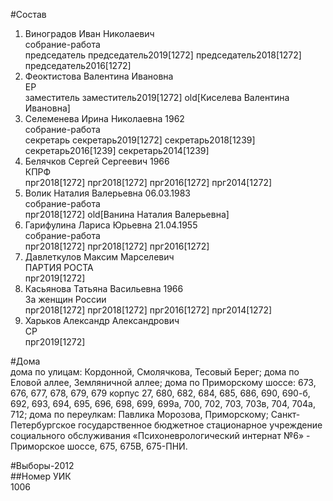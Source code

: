 #Состав  
1. Виноградов Иван Николаевич  
    собрание-работа  
    председатель председатель2019[1272] председатель2018[1272] председатель2016[1272]  
2. Феоктистова Валентина Ивановна  
    ЕР  
    заместитель заместитель2019[1272] old[Киселева Валентина Ивановна]  
3. Селеменева Ирина Николаевна 1962  
    собрание-работа  
    секретарь секретарь2019[1272] секретарь2018[1239] секретарь2016[1239] секретарь2014[1239]  
4. Белячков Сергей Сергеевич 1966  
    КПРФ  
    прг2018[1272] прг2018[1272] прг2016[1272] прг2014[1272]  
5. Волик Наталия Валерьевна 06.03.1983  
    собрание-работа  
    прг2018[1272] old[Ванина Наталия Валерьевна]  
6. Гарифулина Лариса Юрьевна 21.04.1955  
    собрание-работа  
    прг2018[1272] прг2018[1272] прг2016[1272]  
7. Давлеткулов Максим Марселевич  
    ПАРТИЯ РОСТА  
    прг2019[1272]  
8. Касьянова Татьяна Васильевна 1966  
    За женщин России  
    прг2018[1272] прг2018[1272] прг2016[1272] прг2014[1272]  
9. Харьков Александр Александрович  
    СР  
    прг2019[1272]  

#Дома  
дома по улицам: Кордонной, Смолячкова, Тесовый Берег; дома по Еловой аллее, Земляничной аллее; дома по Приморскому шоссе: 673, 676, 677, 678, 679, 679 корпус 27, 680, 682, 684, 685, 686, 690, 690-б, 692, 693, 694, 695, 696, 698, 699, 699а, 700, 702, 703, 703в, 704, 704а, 712; дома по переулкам: Павлика Морозова, Приморскому; Санкт-Петербургское государственное бюджетное стационарное учреждение социального обслуживания «Психоневрологический интернат №6» - Приморское шоссе, 675, 675В, 675-ПНИ.  
  
#Выборы-2012  
##Номер УИК  
1006  
